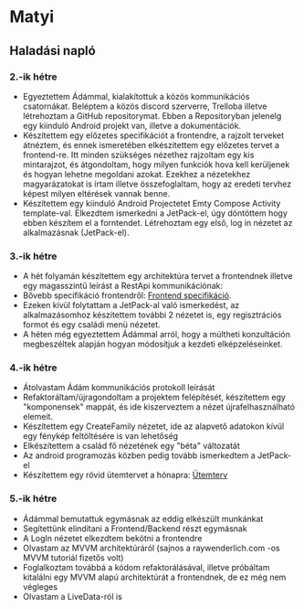 # Matyi
## Haladási napló
### 2.-ik hétre

- Egyeztettem Ádámmal, kialakítottuk a közös kommunikációs csatornákat. Beléptem a közös discord szerverre, Trelloba illetve létrehoztam a GitHub repositorymat. Ebben a Repositoryban jelenelg egy kiinduló Android projekt van, illetve a dokumentációk.
- Készítettem egy előzetes specifikációt a frontendre, a rajzolt terveket átnéztem, és ennek ismeretében elkészítettem egy előzetes tervet a frontend-re. Itt minden szükséges nézethez rajzoltam egy kis mintarajzot, és átgondoltam, hogy milyen funkciók hova kell kerüljenek és hogyan lehetne megoldani azokat. Ezekhez a nézetekhez magyarázatokat is írtam illetve összefoglaltam, hogy az eredeti tervhez képest milyen eltérések vannak benne.
- Készítettem egy kiinduló Android Projectetet Emty Compose Activity template-val. Elkezdtem ismerkedni a  JetPack-el, úgy döntöttem hogy ebben készítem el a forntendet. Létrehoztam egy első, log in nézetet az alkalmazásnak (JetPack-el).

### 3.-ik hétre
- A hét folyamán készítettem egy architektúra tervet a frontendnek illetve egy magasszintű leírást a RestApi kommunikációnak: 
- Bővebb specifikáció frontendről: [Frontend specifikáció](https://github.com/Matyi98/MSc-Onlab1/blob/main/Dokument%C3%A1ci%C3%B3k/Architekt%C3%BAra_terv.md).
- Ezeken kívül folytattam a JetPack-al való ismerkedést, az alkalmazásomhoz készítettem további 2 nézetet is, egy regisztrációs formot és egy családi menü nézetet. 
- A héten még egyeztettem Ádámmal arról, hogy a múltheti konzultáción megbeszéltek alapján hogyan módosítjuk a kezdeti elképzeléseinket. 

### 4.-ik hétre
- Átolvastam Ádám kommunikációs protokoll leírását
- Refaktoráltam/újragondoltam a projektem felépítését, készítettem egy "komponensek" mappát, és ide kiszerveztem a nézet újrafelhasználható elemeit.
- Készítettem egy CreateFamily nézetet, ide az alapvető adatokon kívül egy fénykép feltöltésére is van lehetőség
- Elkészítettem a család fő nézetének egy "béta" változatát
- Az android programozás közben pedig tovább ismerkedtem a JetPack-el
- Készítettem egy rövid ütemtervet a hónapra: [Ütemterv](https://github.com/Matyi98/MSc-Onlab1/blob/main/Dokument%C3%A1ci%C3%B3k/%C3%9Ctemterv.md)

### 5.-ik hétre
- Ádámmal bemutattuk egymásnak az eddig elkészült munkánkat
- Segítettünk elindítani a Frontend/Backend részt egymásnak
- A LogIn nézetet elkezdtem bekötni a frontendre
- Olvastam az MVVM architektúráról (sajnos a raywenderlich.com -os MVVM tutoriál fizetős volt)
- Foglalkoztam továbbá a kódom refaktorálásával, illetve próbáltam kitalálni egy MVVM alapú architektúrát a frontendnek, de ez még nem végleges
- Olvastam a LiveData-ról is
